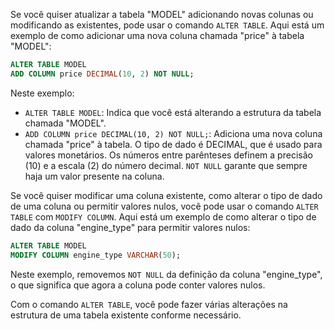 Se você quiser atualizar a tabela "MODEL" adicionando novas colunas ou modificando as existentes, pode usar o comando `ALTER TABLE`. Aqui está um exemplo de como adicionar uma nova coluna chamada "price" à tabela "MODEL":

```sql
ALTER TABLE MODEL
ADD COLUMN price DECIMAL(10, 2) NOT NULL;
```

Neste exemplo:

- `ALTER TABLE MODEL`: Indica que você está alterando a estrutura da tabela chamada "MODEL".
- `ADD COLUMN price DECIMAL(10, 2) NOT NULL;`: Adiciona uma nova coluna chamada "price" à tabela. O tipo de dado é DECIMAL, que é usado para valores monetários. Os números entre parênteses definem a precisão (10) e a escala (2) do número decimal. `NOT NULL` garante que sempre haja um valor presente na coluna.

Se você quiser modificar uma coluna existente, como alterar o tipo de dado de uma coluna ou permitir valores nulos, você pode usar o comando `ALTER TABLE` com `MODIFY COLUMN`. Aqui está um exemplo de como alterar o tipo de dado da coluna "engine_type" para permitir valores nulos:

```sql
ALTER TABLE MODEL
MODIFY COLUMN engine_type VARCHAR(50);
```

Neste exemplo, removemos `NOT NULL` da definição da coluna "engine_type", o que significa que agora a coluna pode conter valores nulos.

Com o comando `ALTER TABLE`, você pode fazer várias alterações na estrutura de uma tabela existente conforme necessário.